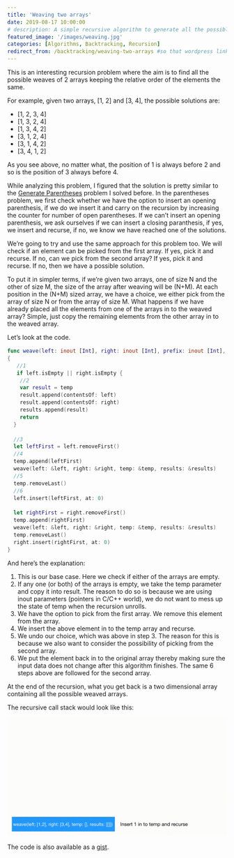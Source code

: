 ```yaml
---
title: 'Weaving two arrays'
date: 2019-08-17 10:00:00
# description: A simple recursive algorithm to generate all the possible weaves of two arrays keeping the relative order of the elements.
featured_image: '/images/weaving.jpg'
categories: [Algorithms, Backtracking, Recursion]
redirect_from: /backtracking/weaving-two-arrays #so that wordpress links out on the internet will bring users here.
---
```

This is an interesting recursion problem where the aim is to find all the possible weaves of 2 arrays keeping the relative order of the elements the same.

For example, given two arrays, [1, 2] and [3, 4], the possible solutions are:
* [1, 2, 3, 4]
* [1, 3, 2, 4]
* [1, 3, 4, 2]
* [3, 1, 2, 4]
* [3, 1, 4, 2]
* [3, 4, 1, 2]

As you see above, no matter what, the position of 1 is always before 2 and so is the position of 3 always before 4.

While analyzing this problem, I figured that the solution is pretty similar to the [Generate Parentheses](http://mohit.athwani.net/leetcode/leetcode-22-generate-parentheses/) problem I solved before. In the parentheses problem, we first check whether we have the option to insert an opening parenthesis, if we do we insert it and carry on the recursion by increasing the counter for number of open parentheses. If we can’t insert an opening parenthesis, we ask ourselves if we can insert a closing paranthesis, if yes, we insert and recurse, if no, we know we have reached one of the solutions.

We’re going to try and use the same approach for this problem too. We will check if an element can be picked from the first array. If yes, pick it and recurse. If no, can we pick from the second array? If yes, pick it and recurse. If no, then we have a possible solution.

To put it in simpler terms, if we’re given two arrays, one of size N and the other of size M, the size of the array after weaving will be (N+M). At each position in the (N+M) sized array, we have a choice, we either pick from the array of size N or from the array of size M. What happens if we have already placed all the elements from one of the arrays in to the weaved array? Simple, just copy the remaining elements from the other array in to the weaved array.

Let’s look at the code.

```swift
func weave(left: inout [Int], right: inout [Int], prefix: inout [Int], results: inout [[Int]])
{
   //1
   if left.isEmpty || right.isEmpty {
    //2 
    var result = temp
    result.append(contentsOf: left)
    result.append(contentsOf: right)
    results.append(result)
    return
  }
  
  //3
  let leftFirst = left.removeFirst()
  //4
  temp.append(leftFirst)
  weave(left: &left, right: &right, temp: &temp, results: &results)
  //5
  temp.removeLast()
  //6
  left.insert(leftFirst, at: 0)
  
  let rightFirst = right.removeFirst()
  temp.append(rightFirst)
  weave(left: &left, right: &right, temp: &temp, results: &results)
  temp.removeLast()
  right.insert(rightFirst, at: 0)
}
```
And here’s the explanation:

1. This is our base case. Here we check if either of the arrays are empty.
2. If any one (or both) of the arrays is empty, we take the temp parameter and copy it into result. The reason to do so is because we are using inout parameters (pointers in C/C++ world), we do not want to mess up the state of temp when the recursion unrolls.
3. We have the option to pick from the first array. We remove this element from the array.
4. We insert the above element in to the temp array and recurse.
5. We undo our choice, which was above in step 3. The reason for this is because we also want to consider the possibility of picking from the second array.
6. We put the element back in to the original array thereby making sure the input data does not change after this algorithm finishes.
The same 6 steps above are followed for the second array.

At the end of the recursion, what you get back is a two dimensional array containing all the possible weaved arrays.

The recursive call stack would look like this:

![](/images/weaving.gif)

The code is also available as a [gist](https://gist.github.com/mohitathwani/ed220e4bdd5d9fcddde528ebf1487730).